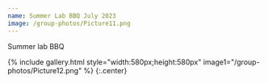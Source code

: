 ```yaml
---
name: Summer Lab BBQ July 2023
image: /group-photos/Picture11.png
---
```


Summer lab BBQ
 
{% include gallery.html style="width:580px;height:580px" image1="/group-photos/Picture12.png" %} {:.center}
